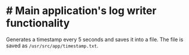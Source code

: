 # # Main application's log writer functionality

Generates a timestamp every 5 seconds and saves it into a file. The file is saved as `/usr/src/app/timestamp.txt`.
